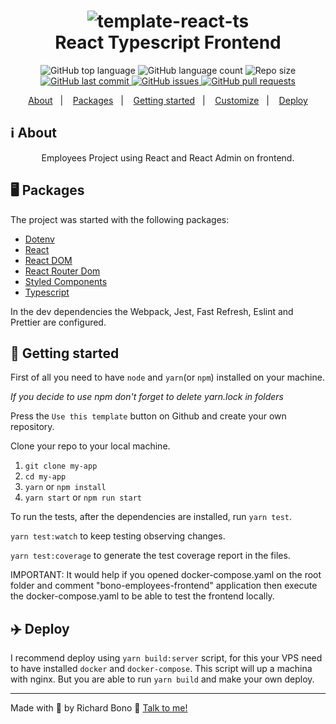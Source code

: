 <h1 align="center">
    <img alt="template-react-ts" src="https://res.cloudinary.com/zagatti/image/upload/v1595947810/readme/react-ts-template/Al9qmDn_j0eiug.png" />
    <br>
   React Typescript Frontend
</h1>

<p align="center">
  <img alt="GitHub top language" src="https://img.shields.io/github/languages/top/richiebono/employees-frontend?style=plastic">

  <img alt="GitHub language count" src="https://img.shields.io/github/languages/count/richiebono/employees-frontend?style=plastic">

  <img alt="Repo size" src="https://img.shields.io/github/repo-size/richiebono/employees-frontend?style=plastic">

  <a href="https://github.com/richiebono/employees-frontend/commits/main">
    <img alt="GitHub last commit" src="https://img.shields.io/github/last-commit/richiebono/employees-frontend?style=plastic">
  </a>

  <a href="https://github.com/richiebono/employees-frontend/issues">
    <img alt="GitHub issues" src="https://img.shields.io/github/issues/richiebono/employees-frontend?style=plastic">
  </a>

  <a href="https://github.com/richiebono/employees-frontend/pulls">
    <img alt="GitHub pull requests" src="https://img.shields.io/github/issues-pr/richiebono/employees-frontend?style=plastic">
  </a>
</p>

<p align="center">
  <a href="#ℹ%EF%B8%8F-about">About</a>&nbsp;&nbsp;&nbsp;|&nbsp;&nbsp;&nbsp;
  <a href="#-packages">Packages</a>&nbsp;&nbsp;&nbsp;|&nbsp;&nbsp;&nbsp;
  <a href="#-getting-started">Getting started</a>&nbsp;&nbsp;&nbsp;|&nbsp;&nbsp;&nbsp;
  <a href="#%EF%B8%8F-customize">Customize</a>&nbsp;&nbsp;&nbsp;|&nbsp;&nbsp;&nbsp;
  <a href="#-deploy">Deploy</a>
</p>

## ℹ️ About

<div align="center">

  <p align="center">
    Employees Project using React and React Admin on frontend.
  </p>

</div>

## 🖥 Packages

The project was started with the following packages:

- [Dotenv](http://npmjs.com/package/dotenv)
- [React](https://pt-br.reactjs.org/)
- [React DOM](https://pt-br.reactjs.org/docs/react-dom.html)
- [React Router Dom](https://reacttraining.com/react-router/web/)
- [Styled Components](https://styled-components.com/)
- [Typescript](https://www.typescriptlang.org/)

In the dev dependencies the Webpack, Jest, Fast Refresh, Eslint and Prettier are configured.

## 🚀 Getting started

First of all you need to have `node` and `yarn`(or `npm`) installed on your machine.

_If you decide to use npm don't forget to delete yarn.lock in folders_

Press the `Use this template` button on Github and create your own repository.

Clone your repo to your local machine.

1. `git clone my-app`
2. `cd my-app`
3. `yarn` or `npm install`
4. `yarn start` or `npm run start`

To run the tests, after the dependencies are installed, run `yarn test`.

`yarn test:watch` to keep testing observing changes.

`yarn test:coverage` to generate the test coverage report in the files.

IMPORTANT: It would help if you opened docker-compose.yaml on the root folder and comment "bono-employees-frontend" application then execute the docker-compose.yaml to be able to test the frontend locally.

## ✈️ Deploy

I recommend deploy using `yarn build:server` script, for this your VPS need to
have installed `docker` and `docker-compose`. This script will up a machina with
nginx. But you are able to run `yarn build` and make your own deploy.

---

Made with 💟 by Richard Bono 👋 [Talk to me!](https://www.linkedin.com/in/richard-bono-75418818/)
